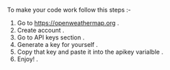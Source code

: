 To make your code work follow this steps :-


1. Go to https://openweathermap.org .
2. Create account .
3. Go to API keys section .
4. Generate a key for yourself .
5. Copy that key and paste it into the apikey varialble .
6. Enjoy! .